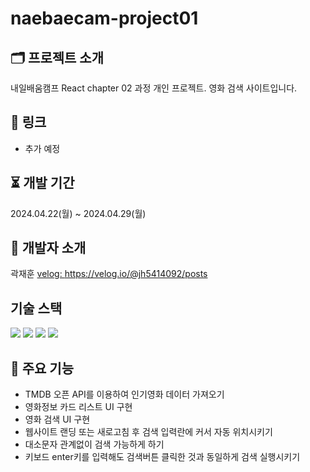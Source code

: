 # naebaecam-project01

##  🗂️ 프로젝트 소개

내일배움캠프 React chapter 02 과정 개인 프로젝트.
영화 검색 사이트입니다.

## 🔖 링크

- 추가 예정

## ⏳ 개발 기간

2024.04.22(월) ~ 2024.04.29(월)

## 🐤 개발자 소개

곽재훈
<a href="https://velog.io/@jh5414092/posts">velog: https://velog.io/@jh5414092/posts</a>

## 기술 스택
<img src="https://img.shields.io/badge/html5-E34F26?style=for-the-badge&logo=html5&logoColor=white"> <img src="https://img.shields.io/badge/css-1572B6?style=for-the-badge&logo=css3&logoColor=white"> <img src="https://img.shields.io/badge/javascript-F7DF1E?style=for-the-badge&logo=javascript&logoColor=black"> <img src="https://img.shields.io/badge/node.js-339933?style=for-the-badge&logo=Node.js&logoColor=white">


## 📌 주요 기능

- TMDB 오픈 API를 이용하여 인기영화 데이터 가져오기
- 영화정보 카드 리스트 UI 구현
- 영화 검색 UI 구현
- 웹사이트 랜딩 또는 새로고침 후 검색 입력란에 커서 자동 위치시키기
- 대소문자 관계없이 검색 가능하게 하기
- 키보드 enter키를 입력해도 검색버튼 클릭한 것과 동일하게 검색 실행시키기
